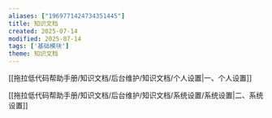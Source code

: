 ```yaml
---
aliases: ["1969771424734351445"]
title: 知识文档
created: 2025-07-14
modified: 2025-07-14
tags: ['基础模块']
theme: 知识文档
---
```


[[拖拉低代码帮助手册/知识文档/后台维护/知识文档/个人设置|一、个人设置]]

[[拖拉低代码帮助手册/知识文档/后台维护/知识文档/系统设置/系统设置|二、系统设置]]
